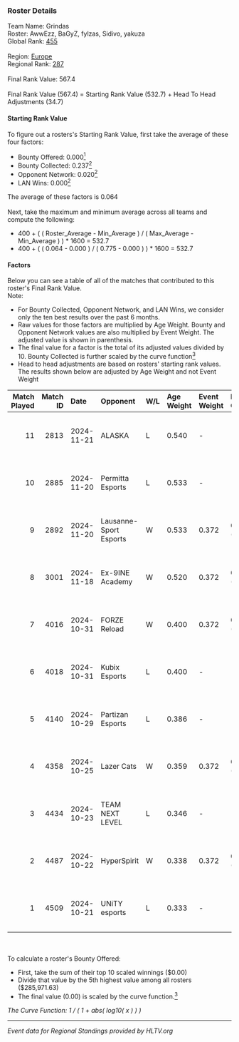### Roster Details<br />
Team Name: Grindas<br />
Roster: AwwEzz, BaGyZ, fylzas, Sidivo, yakuza<br />
Global Rank: [455](../../standings_global_2025_02_28.md)<br />
<br />
Region: [Europe]( ../../standings_europe_2025_02_28.md)<br />
Regional Rank: [287]( ../../standings_europe_2025_02_28.md)<br />
<br />
Final Rank Value:  567.4<br />
<br />
Final Rank Value (567.4) = Starting Rank Value (532.7) + Head To Head Adjustments (34.7)<br />

#### Starting Rank Value<br />
To figure out a rosters's Starting Rank Value, first take the average of these four factors:<br />
- Bounty Offered: 0.000[<sup>1</sup>](#table2)
- Bounty Collected: 0.237[<sup>2</sup>](#table1)
- Opponent Network: 0.020[<sup>2</sup>](#table1)
- LAN Wins: 0.000[<sup>2</sup>](#table1)

The average of these factors is 0.064<br />
<br />
Next, take the maximum and minimum average across all teams and compute the following:<br />
- 400 + ( ( Roster_Average - Min_Average ) / ( Max_Average - Min_Average ) ) * 1600 = 532.7
- 400 + ( ( 0.064 - 0.000 ) / ( 0.775 - 0.000 ) ) * 1600 = 532.7


#### Factors<br />
Below you can see a table of all of the matches that contributed to this roster's Final Rank Value.<br />
Note:<br />

- For Bounty Collected, Opponent Network, and LAN Wins, we consider only the ten best results over the past 6 months.
- Raw values for those factors are multiplied by Age Weight. Bounty and Opponent Network values are also multiplied by Event Weight. The adjusted value is shown in parenthesis.
- The final value for a factor is the total of its adjusted values divided by 10. Bounty Collected is further scaled by the curve function[<sup>3</sup>](#curveFunction)
- Head to head adjustments are based on rosters' starting rank values. The results shown below are adjusted by Age Weight and not Event Weight
<span id="table1"></span><br />


| Match Played | Match ID | Date       | Opponent               | W/L | Age Weight | Event Weight | Bounty Collected | Opponent Network | LAN Wins  | H2H Adj. | Roster                                |
| -: | -: | :- | :- | :- | :- | :- | :- | :- | :- | -: | :- |
|           11 |     2813 | 2024-11-21 | ALASKA                 | L   | 0.540      | -            | -                | -                | -         |    -1.49 | AwwEzz, BaGyZ, fylzas, Sidivo, yakuza |
|           10 |     2885 | 2024-11-20 | Permitta Esports       | L   | 0.533      | -            | -                | -                | -         |    -3.46 | AwwEzz, BaGyZ, fylzas, Sidivo, yakuza |
|            9 |     2892 | 2024-11-20 | Lausanne-Sport Esports | W   | 0.533      | 0.372        | 0.000 (0.000)    | 0.136 (0.027)    | 0 (0.000) |     8.72 | AwwEzz, BaGyZ, fylzas, Sidivo, yakuza |
|            8 |     3001 | 2024-11-18 | Ex-9INE Academy        | W   | 0.520      | 0.372        | 0.000 (0.000)    | 0.039 (0.007)    | 0 (0.000) |     8.41 | AwwEzz, BaGyZ, fylzas, Sidivo, yakuza |
|            7 |     4016 | 2024-10-31 | FORZE Reload           | W   | 0.400      | 0.372        | 0.031 (0.005)    | 0.602 (0.090)    | 0 (0.000) |    10.99 | AwwEzz, BaGyZ, fylzas, Sidivo, yakuza |
|            6 |     4018 | 2024-10-31 | Kubix Esports          | L   | 0.400      | -            | -                | -                | -         |    -1.28 | AwwEzz, BaGyZ, fylzas, Sidivo, yakuza |
|            5 |     4140 | 2024-10-29 | Partizan Esports       | L   | 0.386      | -            | -                | -                | -         |    -0.41 | AwwEzz, BaGyZ, fylzas, Sidivo, yakuza |
|            4 |     4358 | 2024-10-25 | Lazer Cats             | W   | 0.359      | 0.372        | 0.007 (0.001)    | 0.420 (0.056)    | 0 (0.000) |     8.45 | AwwEzz, BaGyZ, fylzas, Sidivo, yakuza |
|            3 |     4434 | 2024-10-23 | TEAM NEXT LEVEL        | L   | 0.346      | -            | -                | -                | -         |    -1.40 | AwwEzz, BaGyZ, fylzas, Sidivo, yakuza |
|            2 |     4487 | 2024-10-22 | HyperSpirit            | W   | 0.338      | 0.372        | 0.004 (0.001)    | 0.131 (0.017)    | 0 (0.000) |     7.46 | AwwEzz, BaGyZ, fylzas, Sidivo, yakuza |
|            1 |     4509 | 2024-10-21 | UNiTY esports          | L   | 0.333      | -            | -                | -                | -         |    -1.26 | AwwEzz, BaGyZ, fylzas, Sidivo, yakuza |

<br />
<span id="table2"></span><br />
To calculate a roster's Bounty Offered:<br />

- First, take the sum of their top 10 scaled winnings ($0.00)
- Divide that value by the 5th highest value among all rosters ($285,971.63)
- The final value (0.00) is scaled by the curve function.[<sup>3</sup>](#curveFunction)

<span id="curveFunction"></span>_The Curve Function: 1 / ( 1 + abs( log10( x ) ) )_<br />

---
_Event data for Regional Standings provided by HLTV.org_<br />
